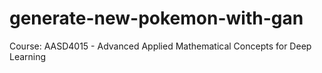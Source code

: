 # generate-new-pokemon-with-gan
Course: AASD4015 - Advanced Applied Mathematical Concepts for Deep Learning
